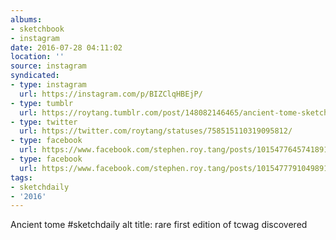 ```yaml
---
albums:
- sketchbook
- instagram
date: 2016-07-28 04:11:02
location: ''
source: instagram
syndicated:
- type: instagram
  url: https://instagram.com/p/BIZClqHBEjP/
- type: tumblr
  url: https://roytang.tumblr.com/post/148082146465/ancient-tome-sketchdaily-alt-title-rare-first
- type: twitter
  url: https://twitter.com/roytang/statuses/758515110319095812/
- type: facebook
  url: https://www.facebook.com/stephen.roy.tang/posts/10154776457418912:1
- type: facebook
  url: https://www.facebook.com/stephen.roy.tang/posts/10154777910498912
tags:
- sketchdaily
- '2016'
---
```


Ancient tome #sketchdaily alt title: rare first edition of tcwag discovered